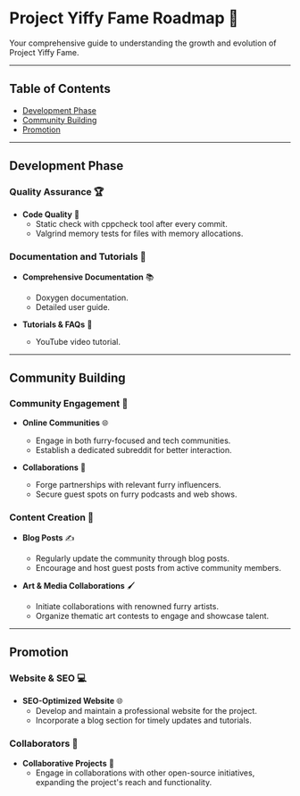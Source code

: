 # **Project Yiffy Fame Roadmap** 🌟

Your comprehensive guide to understanding the growth and evolution of Project Yiffy Fame. 

---

## **Table of Contents**

- [Development Phase](#development-phase)
- [Community Building](#community-building)
- [Promotion](#promotion)

---

## **Development Phase**

### **Quality Assurance** 🏆
  
- **Code Quality** 🚀
  * Static check with cppcheck tool after every commit.
  * Valgrind memory tests for files with memory allocations.

### **Documentation and Tutorials** 📘

- **Comprehensive Documentation** 📚
  * Doxygen documentation.
  * Detailed user guide.

- **Tutorials & FAQs** 🎥
  * YouTube video tutorial.

---

## **Community Building**

### **Community Engagement** 🤝

- **Online Communities** 🌐
  * Engage in both furry-focused and tech communities.
  * Establish a dedicated subreddit for better interaction.

- **Collaborations** 🤝
  * Forge partnerships with relevant furry influencers.
  * Secure guest spots on furry podcasts and web shows.

### **Content Creation** 🎨

- **Blog Posts** ✍️
  * Regularly update the community through blog posts.
  * Encourage and host guest posts from active community members.

- **Art & Media Collaborations** 🖌️
  * Initiate collaborations with renowned furry artists.
  * Organize thematic art contests to engage and showcase talent.

---

## **Promotion**

### **Website & SEO** 💻

- **SEO-Optimized Website** 🌐
  * Develop and maintain a professional website for the project.
  * Incorporate a blog section for timely updates and tutorials.

### **Collaborators** 🤝

- **Collaborative Projects** 🔄
  * Engage in collaborations with other open-source initiatives, expanding the project's reach and functionality.
